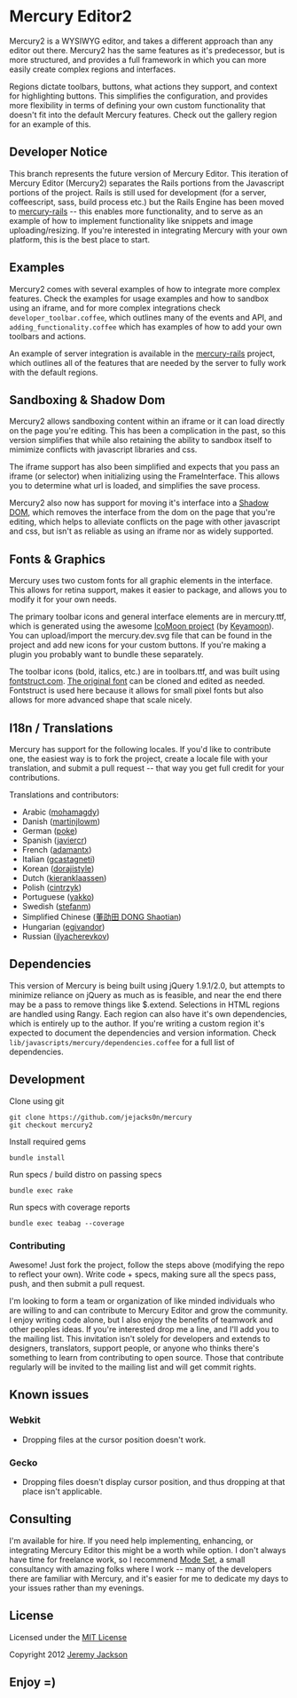 Mercury Editor2
===============

Mercury2 is a WYSIWYG editor, and takes a different approach than any editor out there. Mercury2 has the same features as it's predecessor, but is more structured, and provides a full framework in which you can more easily create complex regions and interfaces.

Regions dictate toolbars, buttons, what actions they support, and context for highlighting buttons. This simplifies the configuration, and provides more flexibility in terms of defining your own custom functionality that doesn't fit into the default Mercury features. Check out the gallery region for an example of this.


## Developer Notice

This branch represents the future version of Mercury Editor. This iteration of Mercury Editor (Mercury2) separates the Rails portions from the Javascript portions of the project. Rails is still used for development (for a server, coffeescript, sass, build process etc.) but the Rails Engine has been moved to [mercury-rails](https://github.com/jejacks0n/mercury-rails) -- this enables more functionality, and to serve as an example of how to implement functionality like snippets and image uploading/resizing. If you're interested in integrating Mercury with your own platform, this is the best place to start.


## Examples

Mercury2 comes with several examples of how to integrate more complex features. Check the examples for usage examples and how to sandbox using an iframe, and for more complex integrations check `developer_toolbar.coffee`, which outlines many of the events and API, and `adding_functionality.coffee` which has examples of how to add your own toolbars and actions.

An example of server integration is available in the [mercury-rails](https://github.com/jejacks0n/mercury-rails) project, which outlines all of the features that are needed by the server to fully work with the default regions.


## Sandboxing & Shadow Dom

Mercury2 allows sandboxing content within an iframe or it can load directly on the page you're editing. This has been a complication in the past, so this version simplifies that while also retaining the ability to sandbox itself to mimimize conflicts with javascript libraries and css.

The iframe support has also been simplified and expects that you pass an iframe (or selector) when initializing using the FrameInterface. This allows you to determine what url is loaded, and simplifies the save process.

Mercury2 also now has support for moving it's interface into a [Shadow DOM](http://glazkov.com/2011/01/14/what-the-heck-is-shadow-dom), which removes the interface from the dom on the page that you're editing, which helps to alleviate conflicts on the page with other javascript and css, but isn't as reliable as using an iframe nor as widely supported.


## Fonts & Graphics

Mercury uses two custom fonts for all graphic elements in the interface. This allows for retina support, makes it easier to package, and allows you to modify it for your own needs.

The primary toolbar icons and general interface elements are in mercury.ttf, which is generated using the awesome [IcoMoon project](http://icomoon.io/app/) (by [Keyamoon](https://twitter.com/keyamoon)). You can upload/import the mercury.dev.svg file that can be found in the project and add new icons for your custom buttons. If you're making a plugin you probably want to bundle these separately.

The toolbar icons (bold, italics, etc.) are in toolbars.ttf, and was built using [fontstruct.com](http://fontstruct.com/). [The original font](http://fontstruct.com/fontstructions/show/797530) can be cloned and edited as needed. Fontstruct is used here because it allows for small pixel fonts but also allows for more advanced shape that scale nicely.


## I18n / Translations

Mercury has support for the following locales.  If you'd like to contribute one, the easiest way is to fork the project, create a locale file with your translation, and submit a pull request -- that way you get full credit for your contributions.

Translations and contributors:
- Arabic ([mohamagdy](https://github.com/mohamagdy))
- Danish ([martinjlowm](https://github.com/martinjlowm))
- German ([poke](https://github.com/poke))
- Spanish ([javiercr](https://github.com/javiercr))
- French ([adamantx](https://github.com/adamantx))
- Italian ([gcastagneti](https://github.com/gcastagnet))
- Korean ([dorajistyle](https://github.com/dorajistyle))
- Dutch ([kieranklaassen](https://github.com/kieranklaassen))
- Polish ([cintrzyk](https://github.com/cintrzyk))
- Portuguese ([yakko](https://github.com/yakko))
- Swedish ([stefanm](https://github.com/stefanm))
- Simplified Chinese ([董劭田 DONG Shaotian](https://github.com/richarddong))
- Hungarian ([egivandor](https://github.com/egivandor))
- Russian ([ilyacherevkov](https://github.com/ilyacherevkov))


## Dependencies

This version of Mercury is being built using jQuery 1.9.1/2.0, but attempts to minimize reliance on jQuery as much as is feasible, and near the end there may be a pass to remove things like $.extend. Selections in HTML regions are handled using Rangy. Each region can also have it's own dependencies, which is entirely up to the author. If you're writing a custom region it's expected to document the dependencies and version information. Check `lib/javascripts/mercury/dependencies.coffee` for a full list of dependencies.


## Development

Clone using git
```shell
git clone https://github.com/jejacks0n/mercury
git checkout mercury2
```

Install required gems
```shell
bundle install
```

Run specs / build distro on passing specs
```shell
bundle exec rake
```

Run specs with coverage reports
```shell
bundle exec teabag --coverage
```

### Contributing

Awesome! Just fork the project, follow the steps above (modifying the repo to reflect your own). Write code + specs, making sure all the specs pass, push, and then submit a pull request.

I'm looking to form a team or organization of like minded individuals who are willing to and can contribute to Mercury Editor and grow the community. I enjoy writing code alone, but I also enjoy the benefits of teamwork and other peoples ideas. If you're interested drop me a line, and I'll add you to the mailing list. This invitation isn't solely for developers and extends to designers, translators, support people, or anyone who thinks there's something to learn from contributing to open source. Those that contribute regularly will be invited to the mailing list and will get commit rights.


## Known issues

### Webkit

- Dropping files at the cursor position doesn't work.

### Gecko

- Dropping files doesn't display cursor position, and thus dropping at that place isn't applicable.


## Consulting

I'm available for hire. If you need help implementing, enhancing, or integrating Mercury Editor this might be a worth while option. I don't always have time for freelance work, so I recommend [Mode Set](http://modeset.com), a small consultancy with amazing folks where I work -- many of the developers there are familiar with Mercury, and it's easier for me to dedicate my days to your issues rather than my evenings.


## License

Licensed under the [MIT License](http://opensource.org/licenses/mit-license.php)

Copyright 2012 [Jeremy Jackson](https://github.com/jejacks0n)


## Enjoy =)
